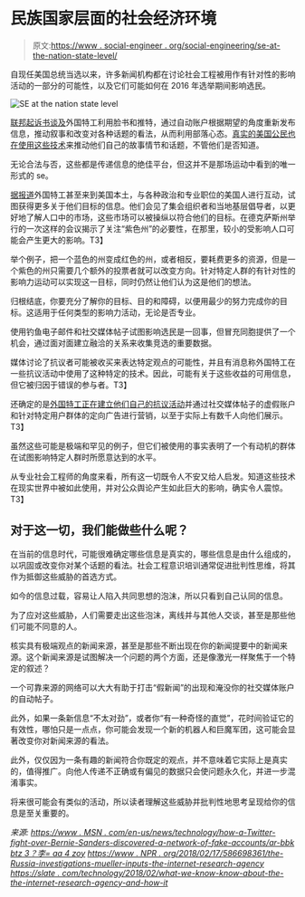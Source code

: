 # 民族国家层面的社会经济环境

> 原文:[https://www . social-engineer . org/social-engineering/se-at-the-nation-state-level/](https://www.social-engineer.org/social-engineering/se-at-the-nation-state-level/)

自现任美国总统当选以来，许多新闻机构都在讨论社会工程被用作有针对性的影响活动的一部分的可能性，以及它们可能如何在 2016 年选举期间影响选民。

![SE at the nation state level](../Images/5b58a47a1558a4e5bd3e15c68f9b3354.png)

[联邦起诉书谈及](https://slate.com/technology/2018/02/what-we-know-about-the-internet-research-agency-and-how-it-meddled-in-the-2016-election.html)外国特工利用脸书和推特，通过自动账户根据期望的角度重新发布信息，推动叙事和改变对各种话题的看法，从而利用部落心态。[真实的美国公民也在使用这些技术](https://www.msn.com/en-us/news/technology/how-a-twitter-fight-over-bernie-sanders-revealed-a-network-of-fake-accounts/ar-BBKbTZ3?li=AA4Zoy)来推动他们自己的故事情节和话题，不管他们是否知道。

无论合法与否，这些都是传递信息的绝佳平台，但这并不是那场运动中看到的唯一形式的 se。

[据报道](https://www.npr.org/2018/02/17/586698361/the-russia-investigations-mueller-indicts-the-internet-research-agency)外国特工甚至来到美国本土，与各种政治和专业职位的美国人进行互动，试图获得更多关于他们目标的信息。他们会见了集会组织者和当地基层倡导者，以更好地了解人口中的市场，这些市场可以被操纵以符合他们的目标。在德克萨斯州举行的一次这样的会议揭示了关注“紫色州”的必要性，在那里，较小的受影响人口可能会产生更大的影响。T3】

举个例子，把一个蓝色的州变成红色的州，或者相反，要耗费更多的资源，但是一个紫色的州只需要几个额外的投票者就可以改变方向。针对特定人群的有针对性的影响力运动可以实现这一目标，同时仍然让他们认为这是他们的想法。

归根结底，你要充分了解你的目标、目的和障碍，以便用最少的努力完成你的目标。这适用于任何类型的影响力活动，无论是否专业。

使用钓鱼电子邮件和社交媒体帖子试图影响选民是一回事，但冒充同胞提供了一个机会，通过面对面建立融洽的关系来收集竞选的重要数据。

媒体讨论了抗议者可能被收买来表达特定观点的可能性，并且有消息称外国特工在一些抗议活动中使用了这种特定的技术。因此，可能有关于这些收益的可用信息，但它被归因于错误的参与者。T3】

还确定的是[外国特工正在建立他们自己的抗议活动](https://thinkprogress.org/black-matters-us-site-90625b18f262/)并通过社交媒体帖子的虚假账户和针对特定用户群体的定向广告进行营销，以至于实际上有数千人向他们展示。T3】

虽然这些可能是极端和罕见的例子，但它们被使用的事实表明了一个有动机的群体在试图影响特定人群时所愿意达到的水平。

从专业社会工程师的角度来看，所有这一切既令人不安又给人启发。知道这些技术在现实世界中被如此使用，并对公众舆论产生如此巨大的影响，确实令人震惊。T3】

## 对于这一切，我们能做些什么呢？

在当前的信息时代，可能很难确定哪些信息是真实的，哪些信息是由什么组成的，以巩固或改变你对某个话题的看法。社会工程意识培训通常促进批判性思维，将其作为抵御这些威胁的首选方式。

如今的信息过载，容易让人陷入共同思想的泡沫，所以只看到自己认同的信息。

为了应对这些威胁，人们需要走出这些泡沫，离线并与其他人交谈，甚至是那些他们可能不同意的人。

核实具有极端观点的新闻来源，甚至是那些不断出现在你的新闻提要中的新闻来源。这个新闻来源是试图解决一个问题的两个方面，还是像激光一样聚焦于一个特定的叙述？

一个可靠来源的网络可以大大有助于打击“假新闻”的出现和淹没你的社交媒体账户的自动帖子。

此外，如果一条新信息“不太对劲”，或者你“有一种奇怪的直觉”，花时间验证它的有效性，哪怕只是一点点，你可能会发现一个新的机器人和巨魔军团，这可能会显著改变你对新闻来源的看法。

此外，仅仅因为一条有趣的新闻符合你既定的观点，并不意味着它实际上是真实的，值得推广。向他人传递不正确或有偏见的数据只会使问题永久化，并进一步混淆事实。

将来很可能会有类似的活动，所以读者理解这些威胁并批判性地思考呈现给你的信息是至关重要的。

*来源:*
[*https://www . MSN . com/en-us/news/technology/how-a-Twitter-fight-over-Bernie-Sanders-discovered-a-network-of-fake-accounts/ar-bbk btz 3？李= aa 4 zoy*](https://www.msn.com/en-us/news/technology/how-a-twitter-fight-over-bernie-sanders-revealed-a-network-of-fake-accounts/ar-BBKbTZ3?li=AA4Zoy)
[*https://www . NPR . org/2018/02/17/586698361/the-Russia-investigations-mueller-inputs-the-internet-research-agency*](https://www.npr.org/2018/02/17/586698361/the-russia-investigations-mueller-indicts-the-internet-research-agency)
[*https://slate . com/technology/2018/02/what-we-know-know-about-the-the-internet-research-agency-and-how-it*](https://slate.com/technology/2018/02/what-we-know-about-the-internet-research-agency-and-how-it-meddled-in-the-2016-election.html)